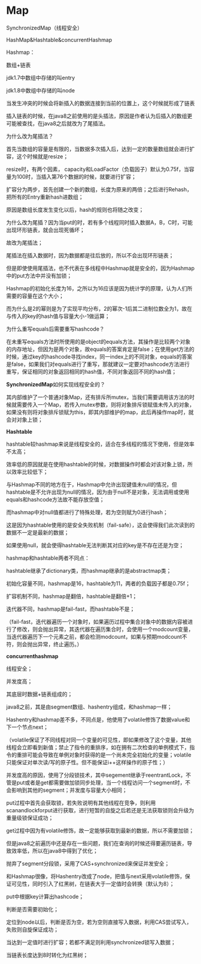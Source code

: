 # Map

SynchronizedMap（线程安全）

HashMap&Hashtable&concurrentHashmap



Hashmap：

数组+链表



jdk1.7中数组中存储的叫entry

jdk1.8中数组中存储的叫node



当发生冲突的时候会将新插入的数据连接到当前的位置上，这个时候就形成了链表

插入链表的时候，在java8之前使用的是头插法，原因是作者认为后插入的数组更可能被查找，在java8之后就改为了尾插法。



为什么改为尾插法？

首先当数组的容量是有限的，当数据多次插入后，达到一定的数量数组就会进行扩容，这个时候就是resize；

resize时，有两个因素， capacity和LoadFactor（负载因子）默认为0.75f，当容量为100时，当插入第76个数据的时候，就要进行扩容；



扩容分为两步，首先创建一个新的数组，长度为原来的两倍；之后进行Rehash，把所有的Entry重新hash进数组；

原因是数组长度发生变化以后，hash的规则也将随之改变；



为什么改为尾插？因为当put的时，若有多个线程同时插入数据A，B，C时，可能出现环形链表，就会出现死循坏；

故改为尾插法；

尾插法在插入数据时，因为数据都是往后放的，所以不会出现环形链表；

但是即使使用尾插法，也不代表在多线程中Hashmap就是安全的，因为Hashmap中的put方法中并没有加锁；



Hashmap的初始化长度为16，之所以为16应该是因为统计学的原理，认为人们所需要的容量在这个大小；

而为什么是2的幂则是为了实现平均分布，2的幂次-1后其二进制位数全为1，故在与传入的key的hash值与容量大小-1做运算；



为什么重写equals后需要重写hashcode？

在未重写equals方法时所使用的是object的equals方法，其操作是比较两个对象的内存地址，但因为是两个对象，故equals的答案肯定是false；在使用get方法的时候，通过key的hashcode寻找index，同一index上的不同对象，equals的答案是false，如果我们对equals进行了重写，那就建议一定要对hashcode方法进行重写，保证相同的对象返回相同的hash值，不同对象返回不同的hash值；



**SynchronizedMap**如何实现线程安全的？

其内部维护了一个普通对象Map，还有排斥所mutex，当我们需要调用该方法的时候就需要传入一个Map，若传入mutex参数，则将对象排斥锁赋值未传入的对象，如果没有则将对象排斥锁赋为this，即其内部维护的map，此后再操作map时，就会对对象上锁；



**Hashtable**

hashtable较hashmap来说是线程安全的，适合在多线程的情况下使用，但是效率不太高；

效率低的原因就是在使用hashtable的时候，对数据操作时都会对该对象上锁，所以效率比较低下；



与Hashmap不同的地方在于，Hashmap中允许出现键值未null的情况，但hashtable是不允许出现为null的情况，因为由于null不是对象，无法调用或使用equals和hashcode方法故不能存放空值；

而hashmap中对null值都进行了特殊处理，若为空则赋为0进行hash；

这是因为hashtable使用的是安全失败机制（fail-safe），这会使得我们此次读到的数据不一定是最新的数据；

如果使用null，就会使得hashtable无法判断其对应的key是不存在还是为空；



hashmap和hashtable两者不同点：

hashtable继承了dictionary类，而hashmap继承的是abstractmap类；

初始化容量不同，hashmap是16，hashtable为11，两者的负载因子都是0.75f；

扩容机制不同，hashmap是翻倍，hashtable是翻倍+1；

迭代器不同，hashmap是fail-fast，而hashtable不是；

（fail-fast，迭代器遍历一个对象时，如果遍历过程中集合对象中的数据内容被进行了修改，则会抛出异常，其迭代器在遍历集合时，会使用一个modcount变量，当迭代器遍历下一个元素之前，都会检测modcount，如果与预期modcount不符，则会抛出异常，终止遍历。）



**concurrenthashmap**

线程安全；

并发度高；

其底层时数据+链表组成的；

java8之前，其是由segment数组、hashentry组成，和hashmap一样；

Hashentry和hashmap差不多，不同点是，他使用了volatile修饰了数据value和下一个节点next；

（volatile保证了不同线程对同一个变量的可见性，即如果修改了这个变量，其他线程会立即看到新值；禁止了指令的重排序，如在拥有二次检查的单例模式下，指令的重排可能会导致在单例对象时获得的是一个尚未完全初始化的变量；volatile只能保证对单次读/写的原子性。但不能保证i++这样操作的原子性；）

并发度高的原因，使用了分段锁技术，其中segement继承于reentrantLock，不管是put或者是get都需要做加锁同步处理，当一个线程访问一个segment时，不会影响到其他的segment；并发度与容量大小相同；

put过程中首先会获取锁，若失败说明有其他线程在竞争，则利用scanandlockforput进行获取，进行短暂的自旋之后若还是无法获取锁则会升级为重量级锁保证成功；

get过程中因为有volatile修饰，故一定能够获取到最新的数据，所以不需要加锁；

但是java8之前遍历中还是存在一些问题，我们在查询的时候还得要遍历链表，导致效率低，所以在java8中得到了优化；

抛弃了segment分段锁，采用了CAS+synchronized来保证并发安全；

和Hashmap很像，将Hashentry改成了node，把值与next采用volatile修饰，保证可见性，同时引入了红黑树，在链表大于一定值时会转换（默认为8）；

put中根据key计算出hashcode；

判断是否需要初始化；

定位到node以后，判断是否为空，若为空则直接写入数据，利用CAS尝试写入，失败则自旋保证成功；

当达到一定值时进行扩容；若都不满足则利用synchronized锁写入数据；

当链表长度达到8时转化为红黑树；